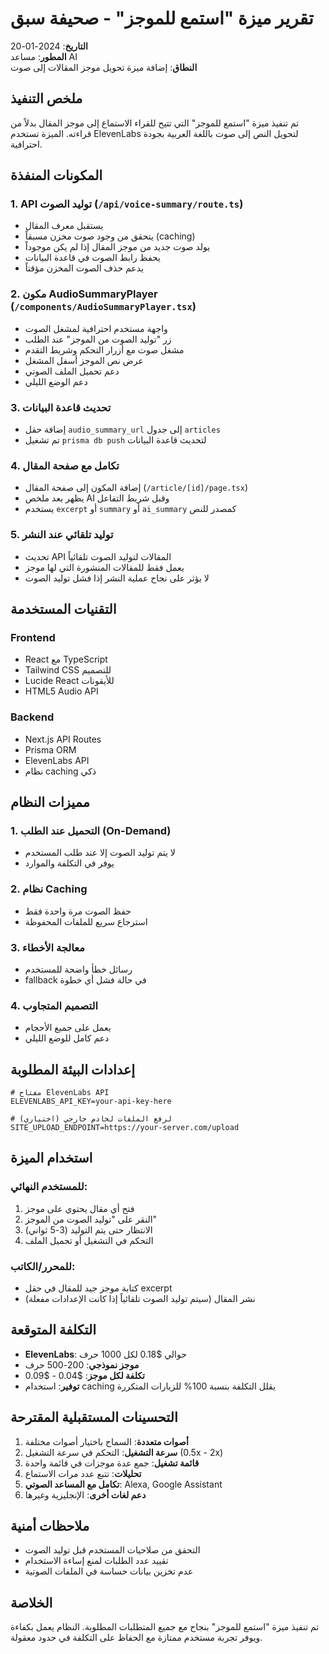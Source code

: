 # تقرير ميزة "استمع للموجز" - صحيفة سبق

**التاريخ**: 2024-01-20  
**المطور**: مساعد AI  
**النطاق**: إضافة ميزة تحويل موجز المقالات إلى صوت

## ملخص التنفيذ

تم تنفيذ ميزة "استمع للموجز" التي تتيح للقراء الاستماع إلى موجز المقال بدلاً من قراءته. الميزة تستخدم ElevenLabs لتحويل النص إلى صوت باللغة العربية بجودة احترافية.

## المكونات المنفذة

### 1. API توليد الصوت (`/api/voice-summary/route.ts`)
- يستقبل معرف المقال
- يتحقق من وجود صوت مخزن مسبقاً (caching)
- يولد صوت جديد من موجز المقال إذا لم يكن موجوداً
- يحفظ رابط الصوت في قاعدة البيانات
- يدعم حذف الصوت المخزن مؤقتاً

### 2. مكون AudioSummaryPlayer (`/components/AudioSummaryPlayer.tsx`)
- واجهة مستخدم احترافية لمشغل الصوت
- زر "توليد الصوت من الموجز" عند الطلب
- مشغل صوت مع أزرار التحكم وشريط التقدم
- عرض نص الموجز أسفل المشغل
- دعم تحميل الملف الصوتي
- دعم الوضع الليلي

### 3. تحديث قاعدة البيانات
- إضافة حقل `audio_summary_url` إلى جدول `articles`
- تم تشغيل `prisma db push` لتحديث قاعدة البيانات

### 4. تكامل مع صفحة المقال
- إضافة المكون إلى صفحة المقال (`/article/[id]/page.tsx`)
- يظهر بعد ملخص AI وقبل شريط التفاعل
- يستخدم `excerpt` أو `summary` أو `ai_summary` كمصدر للنص

### 5. توليد تلقائي عند النشر
- تحديث API المقالات لتوليد الصوت تلقائياً
- يعمل فقط للمقالات المنشورة التي لها موجز
- لا يؤثر على نجاح عملية النشر إذا فشل توليد الصوت

## التقنيات المستخدمة

### Frontend
- React مع TypeScript
- Tailwind CSS للتصميم
- Lucide React للأيقونات
- HTML5 Audio API

### Backend
- Next.js API Routes
- Prisma ORM
- ElevenLabs API
- نظام caching ذكي

## مميزات النظام

### 1. التحميل عند الطلب (On-Demand)
- لا يتم توليد الصوت إلا عند طلب المستخدم
- يوفر في التكلفة والموارد

### 2. نظام Caching
- حفظ الصوت مرة واحدة فقط
- استرجاع سريع للملفات المحفوظة

### 3. معالجة الأخطاء
- رسائل خطأ واضحة للمستخدم
- fallback في حالة فشل أي خطوة

### 4. التصميم المتجاوب
- يعمل على جميع الأحجام
- دعم كامل للوضع الليلي

## إعدادات البيئة المطلوبة

```env
# مفتاح ElevenLabs API
ELEVENLABS_API_KEY=your-api-key-here

# (اختياري) لرفع الملفات لخادم خارجي
SITE_UPLOAD_ENDPOINT=https://your-server.com/upload
```

## استخدام الميزة

### للمستخدم النهائي:
1. فتح أي مقال يحتوي على موجز
2. النقر على "توليد الصوت من الموجز"
3. الانتظار حتى يتم التوليد (3-5 ثواني)
4. التحكم في التشغيل أو تحميل الملف

### للمحرر/الكاتب:
- كتابة موجز جيد للمقال في حقل excerpt
- نشر المقال (سيتم توليد الصوت تلقائياً إذا كانت الإعدادات مفعلة)

## التكلفة المتوقعة

- **ElevenLabs**: حوالي $0.18 لكل 1000 حرف
- **موجز نموذجي**: 200-500 حرف
- **تكلفة لكل موجز**: $0.04 - $0.09
- **توفير**: استخدام caching يقلل التكلفة بنسبة 100% للزيارات المتكررة

## التحسينات المستقبلية المقترحة

1. **أصوات متعددة**: السماح باختيار أصوات مختلفة
2. **سرعة التشغيل**: التحكم في سرعة التشغيل (0.5x - 2x)
3. **قائمة تشغيل**: جمع عدة موجزات في قائمة واحدة
4. **تحليلات**: تتبع عدد مرات الاستماع
5. **تكامل مع المساعد الصوتي**: Alexa, Google Assistant
6. **دعم لغات أخرى**: الإنجليزية وغيرها

## ملاحظات أمنية

- التحقق من صلاحيات المستخدم قبل توليد الصوت
- تقييد عدد الطلبات لمنع إساءة الاستخدام
- عدم تخزين بيانات حساسة في الملفات الصوتية

## الخلاصة

تم تنفيذ ميزة "استمع للموجز" بنجاح مع جميع المتطلبات المطلوبة. النظام يعمل بكفاءة ويوفر تجربة مستخدم ممتازة مع الحفاظ على التكلفة في حدود معقولة. 